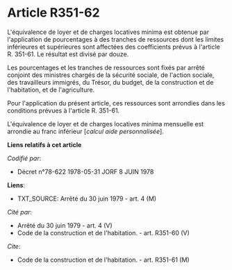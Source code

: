 # Article R351-62

L'équivalence de loyer et de charges locatives minima est obtenue par l'application de pourcentages à des tranches de
ressources dont les limites inférieures et supérieures sont affectées des coefficients prévus à l'article R. 351-61. Le
résultat est divisé par douze.

Les pourcentages et les tranches de ressources sont fixés par arrêté conjoint des ministres chargés de la sécurité sociale,
de l'action sociale, des travailleurs immigrés, du Trésor, du budget, de la construction et de l'habitation, et de
l'agriculture.

Pour l'application du présent article, ces ressources sont arrondies dans les conditions prévues à l'article R. 351-61.

L'équivalence de loyer et de charges locatives minima mensuelle est arrondie au franc inférieur [*calcul aide
personnalisée*].

**Liens relatifs à cet article**

_Codifié par_:

  - Décret n°78-622 1978-05-31 JORF 8 JUIN 1978

**Liens**:

  - TXT_SOURCE: Arrêté du 30 juin 1979 - art. 4 (M)

_Cité par_:

  - Arrêté du 30 juin 1979 - art. 4 (V)
  - Code de la construction et de l'habitation. - art. R351-60 (V)

_Cite_:

  - Code de la construction et de l'habitation. - art. R351-61 (M)
